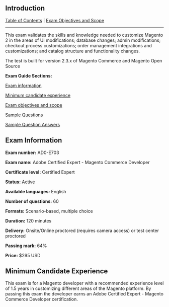 ## Introduction

[Table of Contents](./) | [Exam Objectives and Scope](./content.md)

-----

This exam validates the skills and knowledge needed to customize Magento 2 in the areas of UI modifications; database changes; admin modifications; checkout process customizations; order management integrations and customizations; and catalog structure and functionality changes.

The test is built for version 2.3.x of Magento Commerce and Magento Open Source


**Exam Guide Sections:**


[Exam information](#exam-information)

[Minimum candidate experience](#minimum-candidate-experience)

[Exam objectives and scope](./content.md)

[Sample Questions](./q.md)

[Sample Question Answers](./a.md)


## Exam Information

**Exam number:** AD0-E703

**Exam name:** Adobe Certified Expert - Magento Commerce Developer

**Certificate level:** Certified Expert

**Status:** Active

**Available languages:** English

**Number of questions:** 60

**Formats:** Scenario-based, multiple choice

**Duration:** 120 minutes

**Delivery:** Onsite/Online proctored (requires camera access) or test center proctored

**Passing mark:** 64%

**Price:** $295 USD



## Minimum Candidate Experience

This exam is for a Magento developer with a recommended experience level of 1.5 years in customizing different areas of the Magento platform. By passing this exam the developer earns an Adobe Certified Expert - Magento Commerce Developer certification.
